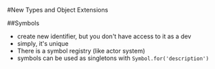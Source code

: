 #New Types and Object Extensions

##Symbols
- create new identifier, but you don't have access to it as a dev
- simply, it's unique
- There is a symbol registry (like actor system)
- symbols can be used as singletons with `Symbol.for('description')`